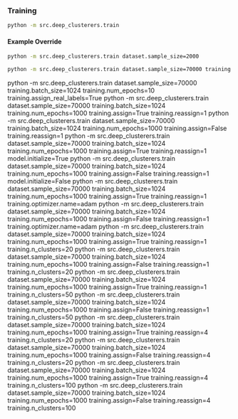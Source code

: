 



### Training 

```bash
python -m src.deep_clusterers.train
```


#### Example Override
```bash
python -m src.deep_clusterers.train dataset.sample_size=2000
```


```bash
python -m src.deep_clusterers.train dataset.sample_size=70000 training.batch_size=1024 training.num_epochs=1000 training.assign=True training.optimizer.name=adam training.reassign=1 training.optimizer.lr=1e-3
```

python -m src.deep_clusterers.train dataset.sample_size=70000 training.batch_size=1024 training.num_epochs=10 training.assign_real_labels=True
python -m src.deep_clusterers.train dataset.sample_size=70000 training.batch_size=1024 training.num_epochs=1000 training.assign=True training.reassign=1
python -m src.deep_clusterers.train dataset.sample_size=70000 training.batch_size=1024 training.num_epochs=1000 training.assign=False training.reassign=1
python -m src.deep_clusterers.train dataset.sample_size=70000 training.batch_size=1024 training.num_epochs=1000 training.assign=True training.reassign=1 model.initialize=True
python -m src.deep_clusterers.train dataset.sample_size=70000 training.batch_size=1024 training.num_epochs=1000 training.assign=False training.reassign=1 model.initialize=False
python -m src.deep_clusterers.train dataset.sample_size=70000 training.batch_size=1024 training.num_epochs=1000 training.assign=True training.reassign=1 training.optimizer.name=adam
python -m src.deep_clusterers.train dataset.sample_size=70000 training.batch_size=1024 training.num_epochs=1000 training.assign=False training.reassign=1 training.optimizer.name=adam
python -m src.deep_clusterers.train dataset.sample_size=70000 training.batch_size=1024 training.num_epochs=1000 training.assign=True training.reassign=1 training.n_clusters=20
python -m src.deep_clusterers.train dataset.sample_size=70000 training.batch_size=1024 training.num_epochs=1000 training.assign=False training.reassign=1 training.n_clusters=20
python -m src.deep_clusterers.train dataset.sample_size=70000 training.batch_size=1024 training.num_epochs=1000 training.assign=True training.reassign=1 training.n_clusters=50
python -m src.deep_clusterers.train dataset.sample_size=70000 training.batch_size=1024 training.num_epochs=1000 training.assign=False training.reassign=1 training.n_clusters=50
python -m src.deep_clusterers.train dataset.sample_size=70000 training.batch_size=1024 training.num_epochs=1000 training.assign=True training.reassign=4 training.n_clusters=20
python -m src.deep_clusterers.train dataset.sample_size=70000 training.batch_size=1024 training.num_epochs=1000 training.assign=False training.reassign=4 training.n_clusters=20
python -m src.deep_clusterers.train dataset.sample_size=70000 training.batch_size=1024 training.num_epochs=1000 training.assign=True training.reassign=4 training.n_clusters=100
python -m src.deep_clusterers.train dataset.sample_size=70000 training.batch_size=1024 training.num_epochs=1000 training.assign=False training.reassign=4 training.n_clusters=100
